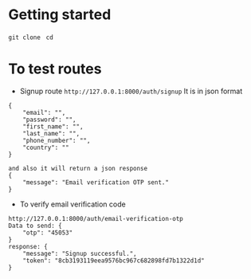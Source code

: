 # Getting started

```git clone ```
```cd ```

# To test routes

- Signup route
```http://127.0.0.1:8000/auth/signup```
It is in json format
```
{
    "email": "",
    "password": "",
    "first_name": "",
    "last_name": "",
    "phone_number": "",
    "country": ""
}

and also it will return a json response
{
    "message": "Email verification OTP sent."
}
```
- To verify email verification code
``` 
http://127.0.0.1:8000/auth/email-verification-otp
Data to send: {
    "otp": "45053"
}
response: {
    "message": "Signup successful.",
    "token": "8cb3193119eea9576bc967c682898fd7b1322d1d"
}
```